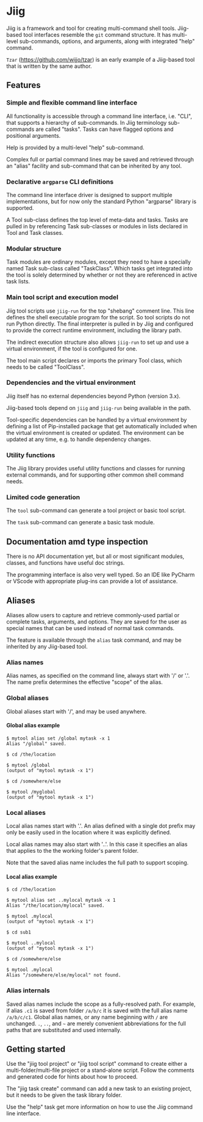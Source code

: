 # Jiig

Jiig is a framework and tool for creating multi-command shell tools. Jiig-based
tool interfaces resemble the `git` command structure. It has multi-level
sub-commands, options, and arguments, along with integrated "help" command.

`Tzar` (https://github.com/wijjo/tzar) is an early example of a Jiig-based tool
that is written by the same author.

## Features

### Simple and flexible command line interface

All functionality is accessible through a command line interface, i.e. "CLI",
that supports a hierarchy of sub-commands. In Jiig terminology sub-commands are
called "tasks". Tasks can have flagged options and positional arguments.

Help is provided by a multi-level "help" sub-command.

Complex full or partial command lines may be saved and retrieved through an
"alias" facility and sub-command that can be inherited by any tool.

### Declarative `argparse` CLI definitions

The command line interface driver is designed to support multiple
implementations, but for now only the standard Python "argparse" library is
supported.

A Tool sub-class defines the top level of meta-data and tasks. Tasks are pulled
in by referencing Task sub-classes or modules in lists declared in Tool and Task
classes.

### Modular structure

Task modules are ordinary modules, except they need to have a specially named
Task sub-class called "TaskClass". Which tasks get integrated into the tool is
solely determined by whether or not they are referenced in active task lists.

### Main tool script and execution model

Jiig tool scripts use `jiig-run` for the top "shebang" comment line. This line
defines the shell executable program for the script. So tool scripts do not run
Python directly. The final interpreter is pulled in by Jiig and configured to
provide the correct runtime environment, including the library path.

The indirect execution structure also allows `jiig-run` to set up and use a
virtual environment, if the tool is configured for one.

The tool main script declares or imports the primary Tool class, which needs to
be called "ToolClass".

### Dependencies and the virtual environment

Jiig itself has no external dependencies beyond Python (version 3.x).

Jiig-based tools depend on `jiig` and `jiig-run` being available in the path.

Tool-specific dependencies can be handled by a virtual environment by defining a
list of Pip-installed package that get automatically included when the virtual
environment is created or updated. The environment can be updated at any
time, e.g. to handle dependency changes.

### Utility functions

The Jiig library provides useful utility functions and classes for running
external commands, and for supporting other common shell command needs.

### Limited code generation

The `tool` sub-command can generate a tool project or basic tool script.

The `task` sub-command can generate a basic task module.

## Documentation amd type inspection

There is no API documentation yet, but all or most significant modules, classes,
and functions have useful doc strings.

The programming interface is also very well typed. So an IDE like PyCharm or
VScode with appropriate plug-ins can provide a lot of assistance.

## Aliases

Aliases allow users to capture and retrieve commonly-used partial or complete
tasks, arguments, and options. They are saved for the user as special names that
can be used instead of normal task commands.

The feature is available through the `alias` task command, and may be inherited
by any Jiig-based tool.

### Alias names

Alias names, as specified on the command line, always start with '/' or '.'. The
name prefix determines the effective "scope" of the alias.

### Global aliases

Global aliases start with '/', and may be used anywhere.

#### Global alias example

```
$ mytool alias set /global mytask -x 1
Alias "/global" saved.

$ cd /the/location

$ mytool /global
(output of "mytool mytask -x 1")

$ cd /somewhere/else

$ mytool /myglobal
(output of "mytool mytask -x 1")
```

### Local aliases

Local alias names start with '.'. An alias defined with a single dot prefix may
only be easily used in the location where it was explicitly defined.

Local alias names may also start with '..'. In this case it specifies an alias
that applies to the the working folder's parent folder.

Note that the saved alias name includes the full path to support scoping.

#### Local alias example

```
$ cd /the/location

$ mytool alias set ..mylocal mytask -x 1
Alias "/the/location/mylocal" saved.

$ mytool .mylocal
(output of "mytool mytask -x 1")

$ cd sub1

$ mytool ..mylocal
(output of "mytool mytask -x 1")

$ cd /somewhere/else

$ mytool .mylocal
Alias "/somewhere/else/mylocal" not found.
```

### Alias internals

Saved alias names include the scope as a fully-resolved path. For example, if
alias `.c1` is saved from folder `/a/b/c` it is saved with the full alias name
`/a/b/c/c1`. Global alias names, or any name beginning with `/` are unchanged.
`.`, `..`, and `~` are merely convenient abbreviations for the full paths that
are substituted and used internally.


## Getting started

Use the "jiig tool project" or "jiig tool script" command to create either a
multi-folder/multi-file project or a stand-alone script. Follow the comments and
generated code for hints about how to proceed.

The "jiig task create" command can add a new task to an existing project, but it
needs to be given the task library folder.

Use the "help" task get more information on how to use the Jiig command line
interface.
